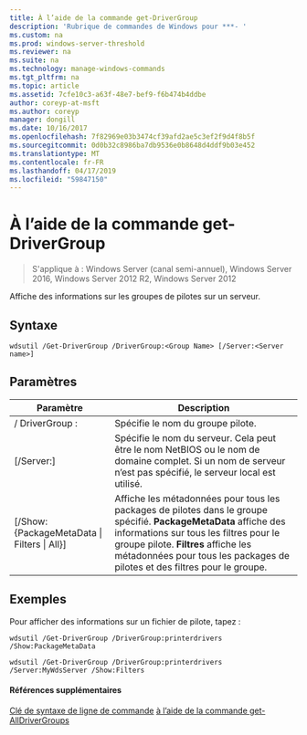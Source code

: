 ```yaml
---
title: À l’aide de la commande get-DriverGroup
description: 'Rubrique de commandes de Windows pour ***- '
ms.custom: na
ms.prod: windows-server-threshold
ms.reviewer: na
ms.suite: na
ms.technology: manage-windows-commands
ms.tgt_pltfrm: na
ms.topic: article
ms.assetid: 7cfe10c3-a63f-48e7-bef9-f6b474b4ddbe
author: coreyp-at-msft
ms.author: coreyp
manager: dongill
ms.date: 10/16/2017
ms.openlocfilehash: 7f82969e03b3474cf39afd2ae5c3ef2f9d4f8b5f
ms.sourcegitcommit: 0d0b32c8986ba7db9536e0b8648d4ddf9b03e452
ms.translationtype: MT
ms.contentlocale: fr-FR
ms.lasthandoff: 04/17/2019
ms.locfileid: "59847150"
---
```

# <a name="using-the-get-drivergroup-command"></a>À l’aide de la commande get-DriverGroup

>S'applique à : Windows Server (canal semi-annuel), Windows Server 2016, Windows Server 2012 R2, Windows Server 2012

Affiche des informations sur les groupes de pilotes sur un serveur.
## <a name="syntax"></a>Syntaxe
```
wdsutil /Get-DriverGroup /DriverGroup:<Group Name> [/Server:<Server name>]
```
## <a name="parameters"></a>Paramètres
|Paramètre|Description|
|-------|--------|
|/ DriverGroup :<Group Name>|Spécifie le nom du groupe pilote.|
|[/Server:<Server name>]|Spécifie le nom du serveur. Cela peut être le nom NetBIOS ou le nom de domaine complet.  Si un nom de serveur n’est pas spécifié, le serveur local est utilisé.|
|[/Show: {PackageMetaData &#124; Filters &#124; All}]|Affiche les métadonnées pour tous les packages de pilotes dans le groupe spécifié. **PackageMetaData** affiche des informations sur tous les filtres pour le groupe pilote. **Filtres** affiche les métadonnées pour tous les packages de pilotes et des filtres pour le groupe.|
## <a name="BKMK_examples"></a>Exemples
Pour afficher des informations sur un fichier de pilote, tapez :
```
wdsutil /Get-DriverGroup /DriverGroup:printerdrivers /Show:PackageMetaData
```
```
wdsutil /Get-DriverGroup /DriverGroup:printerdrivers /Server:MyWdsServer /Show:Filters
```
#### <a name="additional-references"></a>Références supplémentaires
[Clé de syntaxe de ligne de commande](command-line-syntax-key.md)
[à l’aide de la commande get-AllDriverGroups](using-the-get-alldrivergroups-command.md)
